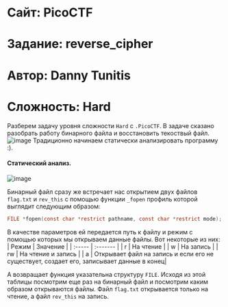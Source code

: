 
# Сайт: PicoCTF
# Задание: reverse_cipher
# Автор: Danny Tunitis 
# Сложность: Hard


Разберем задачу уровня сложности `Hard` с `.PicoCTF`. В задаче сказано разобрать работу бинарного файла и восстановить текоствый файл.
![image](https://github.com/user-attachments/assets/567553b0-0a19-4230-8df9-3fb86e7eadf6)
Традиционно начинаем статически анализировать программу :). 

#### Статический анализ.

![image](https://github.com/user-attachments/assets/d8fb592c-1745-41ad-9c45-0cbaa1539ab2)

Бинарный файл сразу же встречает нас открытием двух файлов `flag.txt` и `rev_this` с помощью функции `_fopen` профиль которой выглядит следующим 
образом: 
```c
FILE *fopen(const char *restrict pathname, const char *restrict mode);
```

В качестве параметров ей передается путь к файлу и режим с помощью которых мы открываем данные файлы. Вот некоторые из них: 
| Режим | Значение |
| :----- | :------- |
|   r    | На чтение |
|   w    | На запись | 
|  rw    | На чтение и запись |
|   a    | Открывает файл на запись и если его не существует, создает его, записывает данные в конец|

А возвращает функция указательна структуру `FILE`.
Исходя из этой таблицы посмотрим еще раз на бинарный файл и посмотрим каким образом открываются файлы. Файл `flag.txt` открывается только на чтение, а файл `rev_this` на запись.


